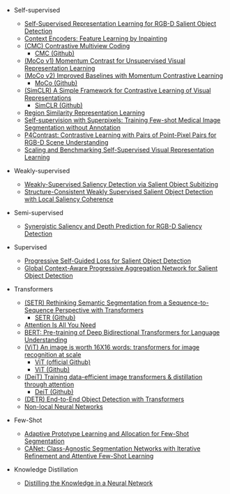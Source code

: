 - Self-supervised
  + [Self-Supervised Representation Learning for RGB-D Salient Object Detection](https://arxiv.org/pdf/2101.12482.pdf)
  + [Context Encoders: Feature Learning by Inpainting](https://arxiv.org/pdf/1604.07379.pdf)
  + [(CMC) Contrastive Multiview Coding](https://arxiv.org/pdf/1906.05849.pdf)
    + [CMC (Github)](https://github.com/HobbitLong/CMC) 
  + [(MoCo v1) Momentum Contrast for Unsupervised Visual Representation Learning](https://arxiv.org/pdf/1911.05722.pdf)
  + [(MoCo v2) Improved Baselines with Momentum Contrastive Learning](https://arxiv.org/pdf/2003.04297.pdf)
    + [MoCo (Github)](https://github.com/facebookresearch/moco) 
  + [(SimCLR) A Simple Framework for Contrastive Learning of Visual Representations](https://arxiv.org/pdf/2002.05709.pdf)
    + [SimCLR (Github)](https://github.com/google-research/simclr) 
  + [Region Similarity Representation Learning](https://arxiv.org/pdf/2103.12902.pdf)
  + [Self-supervision with Superpixels: Training Few-shot Medical Image Segmentation without Annotation](https://arxiv.org/pdf/2007.09886.pdf)  
  + [P4Contrast: Contrastive Learning with Pairs of Point-Pixel Pairs for RGB-D Scene Understanding](https://arxiv.org/pdf/2012.13089.pdf)
  + [Scaling and Benchmarking Self-Supervised Visual Representation Learning](https://arxiv.org/pdf/1905.01235.pdf)
  


- Weakly-supervised
  + [Weakly-Supervised Saliency Detection via Salient Object Subitizing](https://arxiv.org/pdf/2101.00932.pdf)
  + [Structure-Consistent Weakly Supervised Salient Object Detection with Local Saliency Coherence](https://arxiv.org/pdf/2012.04404.pdf)

- Semi-supervised
  + [Synergistic Saliency and Depth Prediction for RGB-D Saliency Detection](https://arxiv.org/pdf/2007.01711.pdf)

- Supervised
  + [Progressive Self-Guided Loss for Salient Object Detection](https://arxiv.org/pdf/2101.02412.pdf)
  + [Global Context-Aware Progressive Aggregation Network for Salient Object Detection](https://arxiv.org/pdf/2003.00651.pdf)

- Transformers
  + [(SETR) Rethinking Semantic Segmentation from a Sequence-to-Sequence Perspective with Transformers](https://arxiv.org/pdf/2012.15840.pdf)
    + [SETR (Github)](https://github.com/fudan-zvg/SETR)
  + [Attention Is All You Need](https://arxiv.org/pdf/1706.03762.pdf)
  + [BERT: Pre-training of Deep Bidirectional Transformers for Language Understanding](https://arxiv.org/pdf/1810.04805.pdf)
  + [(ViT) An image is worth 16X16 words: transformers for image recognition at scale](https://arxiv.org/pdf/2010.11929.pdf)
    + [ViT (official Github)](https://github.com/google-research/vision_transformer)
    + [ViT (Github)](https://github.com/lucidrains/vit-pytorch)
  + [(DeiT) Training data-efficient image transformers & distillation through attention](https://arxiv.org/pdf/2012.12877.pdf)
    + [DeiT (Github)](https://github.com/facebookresearch/deit)
  + [(DETR) End-to-End Object Detection with Transformers](https://arxiv.org/pdf/2005.12872.pdf)
  + [Non-local Neural Networks](https://arxiv.org/pdf/1711.07971.pdf)
 
- Few-Shot
  + [Adaptive Prototype Learning and Allocation for Few-Shot Segmentation](https://arxiv.org/pdf/2104.01893.pdf)
  + [CANet: Class-Agnostic Segmentation Networks with Iterative Refinement and Attentive Few-Shot Learning](https://arxiv.org/pdf/1903.02351v1.pdf)

- Knowledge Distillation
  + [Distilling the Knowledge in a Neural Network](https://arxiv.org/pdf/1503.02531.pdf)

